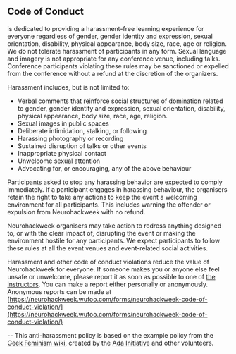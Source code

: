 ## Code of Conduct

is dedicated to providing a harassment-free learning experience for everyone
regardless of gender, gender identity and expression, sexual orientation,
disability, physical appearance, body size, race, age or religion. We do not
tolerate harassment of participants in any form. Sexual language and imagery is
not appropriate for any conference venue, including talks. Conference
participants violating these rules may be sanctioned or expelled from the
conference without a refund at the discretion of the organizers.

Harassment includes, but is not limited to:
- Verbal comments that reinforce social structures of domination related to
  gender, gender identity and expression, sexual orientation, disability, physical appearance, body size, race, age, religion.
- Sexual images in public spaces
- Deliberate intimidation, stalking, or following
- Harassing photography or recording
- Sustained disruption of talks or other events
- Inappropriate physical contact
- Unwelcome sexual attention
- Advocating for, or encouraging, any of the above behaviour

Participants asked to stop any harassing behavior are expected to comply
immediately. If a participant engages in harassing behaviour, the organisers
retain the right to take any actions to keep the event a welcoming environment
for all participants. This includes warning the offender or expulsion from
Neurohackweek with no refund.

Neurohackweek organisers may take action to redress anything designed to, or
with the clear impact of, disrupting the event or making the environment hostile
for any participants. We expect participants to follow these rules at all the
event venues and event-related social activities.

Harassment and other code of conduct violations reduce the value of
Neurohackweek for everyone. If someone makes you or anyone else feel unsafe or
unwelcome, please report it as soon as possible to one of [the instructors](http://neurohackweek.github.io/#instructors). You can make a report
either personally or anonymously. Anonymous reports can be made at
[https://neurohackweek.wufoo.com/forms/neurohackweek-code-of-conduct-violation/](https://neurohackweek.wufoo.com/forms/neurohackweek-code-of-conduct-violation/)

--
This anti-harassment policy is based on the example policy from the [Geek Feminism wiki](http://geekfeminism.wikia.com/wiki/Conference_anti-harassment/Policy), created by the [Ada Initiative](http://adainitiative.org/) and other volunteers.
